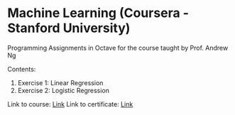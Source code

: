 # Machine Learning (Coursera - Stanford University)

Programming Assignments in Octave for the course taught by Prof. Andrew Ng

Contents:
1) Exercise 1: Linear Regression
2) Exercise 2: Logistic Regression


Link to course: [Link](https://www.coursera.org/learn/machine-learning)
Link to certificate: [Link](https://www.coursera.org/learn/machine-learning) 
